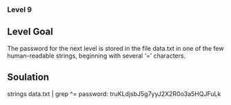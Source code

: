 ### Level 9

## Level Goal
The password for the next level is stored in the file data.txt in one of the few human-readable strings, beginning with several ‘=’ characters.

## Soulation
strings data.txt | grep ^=
password: truKLdjsbJ5g7yyJ2X2R0o3a5HQJFuLk 
